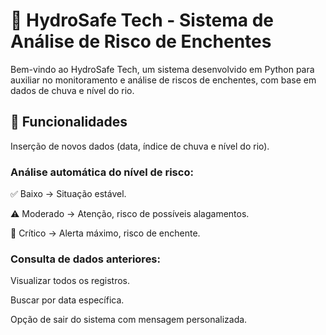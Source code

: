 # 🌊 HydroSafe Tech - Sistema de Análise de Risco de Enchentes

Bem-vindo ao HydroSafe Tech, um sistema desenvolvido em Python para auxiliar no monitoramento e análise de riscos de enchentes, com base em dados de chuva e nível do rio.

## 🚀 Funcionalidades

Inserção de novos dados (data, índice de chuva e nível do rio).

### Análise automática do nível de risco:

✅ Baixo → Situação estável.

⚠️ Moderado → Atenção, risco de possíveis alagamentos.

🚨 Crítico → Alerta máximo, risco de enchente.

### Consulta de dados anteriores:

Visualizar todos os registros.

Buscar por data específica.

Opção de sair do sistema com mensagem personalizada.
